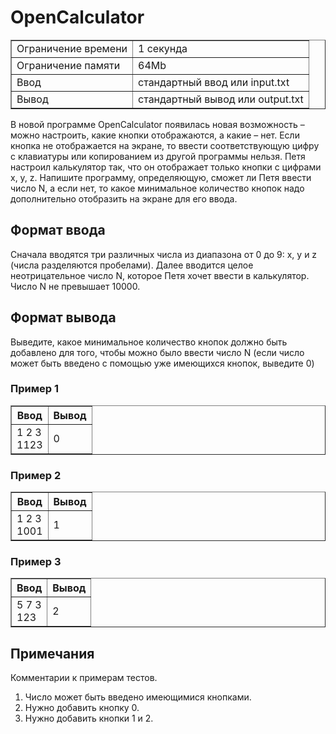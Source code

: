 <h1 class="title">OpenCalculator</h1>

<table class="test-description" border="1" style="border-collapse:collapse;" cellpadding="5">
	<tbody>
		<tr>
			<td>Ограничение времени</td>
			<td>1 секунда</td>
		<tr>
			<td>Ограничение памяти</td>
            <td>64Mb</td>
		</tr>
		<tr>
			<td>Ввод</td>
            <td>стандартный ввод или input.txt</td>
		</tr>
		<tr>
			<td>Вывод</td>
            <td>стандартный вывод или output.txt</td>
		</tr>
	</tbody>
</table>
<p>В новой программе OpenCalculator появилась новая возможность – можно настроить, какие кнопки отображаются, а какие – нет. Если кнопка не отображается на экране, то ввести соответствующую цифру с клавиатуры или копированием из другой программы нельзя. Петя настроил калькулятор так, что он отображает только кнопки с цифрами x, y, z. Напишите программу, определяющую, сможет ли Петя ввести число N, а если нет, то какое минимальное количество кнопок надо дополнительно отобразить на экране для его ввода.</p>

<h2>Формат ввода</h2>
<p>Сначала вводятся три различных числа из диапазона от 0 до 9: x, y и z (числа разделяются пробелами). Далее вводится целое неотрицательное число N, которое Петя хочет ввести в калькулятор. Число N не превышает 10000.</p>

<h2>Формат вывода</h2>
<p>Выведите, какое минимальное количество кнопок должно быть добавлено для того, чтобы можно было ввести число N (если число может быть введено с помощью уже имеющихся кнопок, выведите 0)</p>

<h3>Пример 1</h3>
<table class="in-out" border="1" style="border-collapse:collapse;" cellpadding="5">
      <thead>
         <tr>
            <th>Ввод</th>
            <th>Вывод</th>
         </tr>
      </thead>
	<tbody>
		<tr>
			<td>1 2 3
                <br>1123</td>
			<td>0</td>
		</tr>
	</tbody>
</table>
<h3>Пример 2</h3>
<table class="in-out" border="1" style="border-collapse:collapse;" cellpadding="5">
      <thead>
         <tr>
            <th>Ввод</th>
            <th>Вывод</th>
         </tr>
      </thead>
	<tbody>
		<tr>
			<td>1 2 3
                <br>1001</td>
			<td>1</td>
		</tr>
	</tbody>
</table>
<h3>Пример 3</h3>
<table class="in-out" border="1" style="border-collapse:collapse;" cellpadding="5">
      <thead>
         <tr>
            <th>Ввод</th>
            <th>Вывод</th>
         </tr>
      </thead>
	<tbody>
		<tr>
			<td>5 7 3
                <br>123</td>
			<td>2</td>
		</tr>
	</tbody>
</table>

<h2>Примечания</h2>
<p>Комментарии к примерам тестов.</p>
    <ol>
        <li>Число может быть введено имеющимися кнопками.
        <li>Нужно добавить кнопку 0.
        <li>Нужно добавить кнопки 1 и 2.
    </ol>